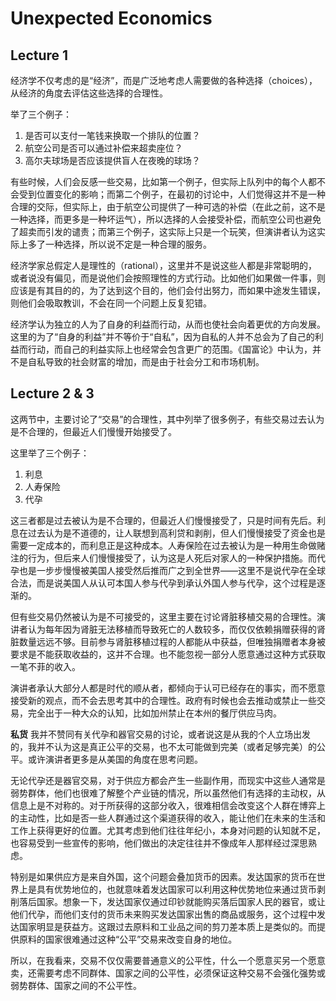 # Unexpected Economics

## Lecture 1

经济学不仅考虑的是“经济”，而是广泛地考虑人需要做的各种选择（choices），从经济的角度去评估这些选择的合理性。

举了三个例子：

1. 是否可以支付一笔钱来换取一个排队的位置？
2. 航空公司是否可以通过补偿来超卖座位？
3. 高尔夫球场是否应该提供盲人在夜晚的球场？

有些时候，人们会反感一些交易，比如第一个例子，但实际上队列中的每个人都不会受到位置变化的影响；而第二个例子，在最初的讨论中，人们觉得这并不是一种合理的交际，但实际上，由于航空公司提供了一种可选的补偿（在此之前，这不是一种选择，而更多是一种坏运气），所以选择的人会接受补偿，而航空公司也避免了超卖而引发的谴责；而第三个例子，这实际上只是一个玩笑，但演讲者认为这实际上多了一种选择，所以说不定是一种合理的服务。

经济学家总假定人是理性的（rational），这里并不是说这些人都是非常聪明的，或者说没有偏见，而是说他们会按照理性的方式行动。比如他们如果做一件事，则应该是有其目的的，为了达到这个目的，他们会付出努力，而如果中途发生错误，则他们会吸取教训，不会在同一个问题上反复犯错。

经济学认为独立的人为了自身的利益而行动，从而也使社会向着更优的方向发展。这里的为了“自身的利益”并不等价于“自私”，因为自私的人并不总会为了自己的利益而行动，而自己的利益实际上也经常会包含更广的范围。《国富论》中认为，并不是自私导致的社会财富的增加，而是由于社会分工和市场机制。

## Lecture 2 & 3

这两节中，主要讨论了“交易”的合理性，其中列举了很多例子，有些交易过去认为是不合理的，但最近人们慢慢开始接受了。

这里举了三个例子：
1. 利息
2. 人寿保险
3. 代孕

这三者都是过去被认为是不合理的，但最近人们慢慢接受了，只是时间有先后。利息在过去认为是不道德的，让人联想到高利贷和剥削，但人们慢慢接受了资金也是需要一定成本的，而利息正是这种成本。人寿保险在过去被认为是一种用生命做赌注的行为，但后来人们慢慢接受了，认为这是人死后对家人的一种保护措施。而代孕也是一步步慢慢被美国人接受然后推而广之到全世界——这里不是说代孕在全球合法，而是说美国人从认可本国人参与代孕到承认外国人参与代孕，这个过程是逐渐的。

但有些交易仍然被认为是不可接受的，这里主要在讨论肾脏移植交易的合理性。演讲者认为每年因为肾脏无法移植而导致死亡的人数较多，而仅仅依赖捐赠获得的肾脏数量远远不够。目前参与肾脏移植过程的人都能从中获益，但唯独捐赠者本身被要求是不能获取收益的，这并不合理。也不能忽视一部分人愿意通过这种方式获取一笔不菲的收入。

演讲者承认大部分人都是时代的顺从者，都倾向于认可已经存在的事实，而不愿意接受新的观点，而不会去思考其中的合理性。政府有时候也会去推动或禁止一些交易，完全出于一种大众的认知，比如加州禁止在本州的餐厅供应马肉。


**私货**
我并不赞同有关代孕和器官交易的讨论，或者说这是从我的个人立场出发的，我并不认为这是真正公平的交易，也不太可能做到完美（或者足够完美）的公平。或许演讲者更多是从美国的角度在思考问题。

无论代孕还是器官交易，对于供应方都会产生一些副作用，而现实中这些人通常是弱势群体，他们也很难了解整个产业链的情况，所以虽然他们有选择的主动权，从信息上是不对称的。对于所获得的这部分收入，很难相信会改变这个人群在博弈上的主动性，比如是否一些人群通过这个渠道获得的收入，能让他们在未来的生活和工作上获得更好的位置。尤其考虑到他们往往年纪小，本身对问题的认知就不足，也容易受到一些宣传的影响，他们做出的决定往往并不像成年人那样经过深思熟虑。

特别是如果供应方是来自外国，这个问题会叠加货币的因素。发达国家的货币在世界上是具有优势地位的，也就意味着发达国家可以利用这种优势地位来通过货币剥削落后国家。想象一下，发达国家仅通过印钞就能购买落后国家人民的器官，或让他们代孕，而他们支付的货币未来购买发达国家出售的商品或服务，这个过程中发达国家明显是获益方。这跟过去原料和工业品之间的剪刀差本质上是类似的。而提供原料的国家很难通过这种“公平”交易来改变自身的地位。

所以，在我看来，交易不仅仅需要普通意义的公平性，什么一个愿意买另一个愿意卖，还需要考虑不同群体、国家之间的公平性，必须保证这种交易不会强化强势或弱势群体、国家之间的不公平性。


